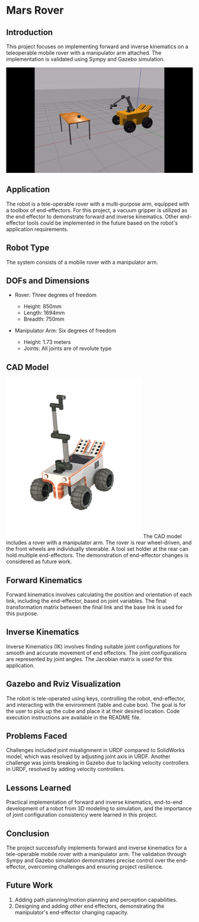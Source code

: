 # Mars Rover

## Introduction

This project focuses on implementing forward and inverse kinematics on a teleoperable mobile rover with a manipulator arm attached. The implementation is validated using Sympy and Gazebo simulation.

![Gif](https://github.com/piyush-g0enka/Mars-Rover/blob/main/mars-rover-gif.gif)
## Application

The robot is a tele-operable rover with a multi-purpose arm, equipped with a toolbox of end-effectors. For this project, a vacuum gripper is utilized as the end effector to demonstrate forward and inverse kinematics. Other end-effector tools could be implemented in the future based on the robot's application requirements.



## Robot Type

The system consists of a mobile rover with a manipulator arm.

## DOFs and Dimensions

- Rover: Three degrees of freedom
  - Height: 850mm
  - Length: 1694mm
  - Breadth: 750mm

- Manipulator Arm: Six degrees of freedom
  - Height: 1.73 meters
  - Joints: All joints are of revolute type

## CAD Model
![cad](https://github.com/piyush-g0enka/Mars-Rover/blob/main/caed-render.png)
The CAD model includes a rover with a manipulator arm. The rover is rear wheel-driven, and the front wheels are individually steerable. A tool set holder at the rear can hold multiple end-effectors. The demonstration of end-effector changes is considered as future work.

## Forward Kinematics

Forward kinematics involves calculating the position and orientation of each link, including the end-effector, based on joint variables. The final transformation matrix between the final link and the base link is used for this purpose.

## Inverse Kinematics

Inverse Kinematics (IK) involves finding suitable joint configurations for smooth and accurate movement of end effectors. The joint configurations are represented by joint angles. The Jacobian matrix is used for this application.

## Gazebo and Rviz Visualization

The robot is tele-operated using keys, controlling the robot, end-effector, and interacting with the environment (table and cube box). The goal is for the user to pick up the cube and place it at their desired location. Code execution instructions are available in the README file.

## Problems Faced

Challenges included joint misalignment in URDF compared to SolidWorks model, which was resolved by adjusting joint axis in URDF. Another challenge was joints breaking in Gazebo due to lacking velocity controllers in URDF, resolved by adding velocity controllers.

## Lessons Learned

Practical implementation of forward and inverse kinematics, end-to-end development of a robot from 3D modeling to simulation, and the importance of joint configuration consistency were learned in this project.

## Conclusion

The project successfully implements forward and inverse kinematics for a tele-operable mobile rover with a manipulator arm. The validation through Sympy and Gazebo simulation demonstrates precise control over the end-effector, overcoming challenges and ensuring project resilience.

## Future Work

1. Adding path planning/motion planning and perception capabilities.
2. Designing and adding other end effectors, demonstrating the manipulator's end-effector changing capacity.
